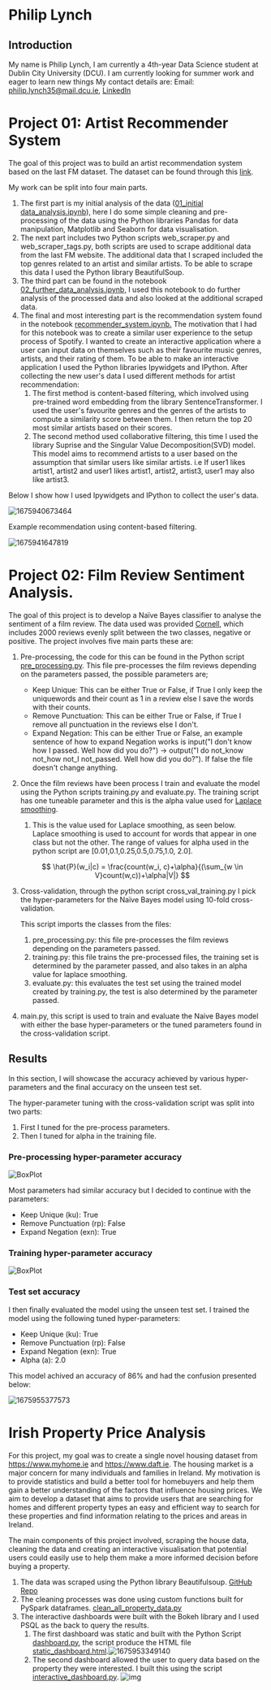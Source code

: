 # Philip Lynch

## Introduction

My name is Philip Lynch, I am currently a 4th-year Data Science student at Dublin City University (DCU). I am currently looking for summer work and eager to learn new things
My contact details are:
Email: philip.lynch35@mail.dcu.ie, [LinkedIn](https://www.linkedin.com/in/philip-lynch-m35/)

# Project 01: Artist Recommender System

The goal of this project was to build an artist recommendation system based on the last FM dataset. The dataset can be found through this [link](https://grouplens.org/datasets/hetrec-2011/).

My work can be split into four main parts.

1. The first part is my initial analysis of the data ([01_initial data_analysis.ipynb](https://github.com/lynchp35/DS_4th_Year/blob/main/CA4015/Assignment%203%20Recommender%20Systems/01_initial_data_analysis.ipynb "Python Notebook")), here I do some simple cleaning and pre-processing of the data using the Python libraries Pandas for data manipulation, Matplotlib and Seaborn for data visualisation.
2. The next part includes two Python scripts web_scraper.py and web_scraper_tags.py, both scripts are used to scrape additional data from the last FM website. The additional data that I scraped included the top genres related to an artist and similar artists. To be able to scrape this data I used the Python library BeautifulSoup.
3. The third part can be found in the notebook [02_further_data_analysis.ipynb,](https://github.com/lynchp35/DS_4th_Year/blob/main/CA4015/Assignment%203%20Recommender%20Systems/02_further_data_analysis.ipynb) I used this notebook to do further analysis of the processed data and also looked at the additional scraped data.
4. The final and most interesting part is the recommendation system found in the notebook [recommender_system.ipynb.](https://github.com/lynchp35/DS_4th_Year/blob/main/CA4015/Assignment%203%20Recommender%20Systems/recommender_system.ipynb) The motivation that I had for this notebook was to create a similar user experience to the setup process of Spotify. I wanted to create an interactive application where a user can input data on themselves such as their favourite music genres, artists, and their rating of them. To be able to make an interactive application I used the Python libraries Ipywidgets and IPython.  After collecting the new user's data I used different methods for artist recommendation:
   1. The first method is content-based filtering, which involved using pre-trained word embedding from the library SentenceTransformer. I used the user's favourite genres and the genres of the artists to compute a similarity score between them. I then return the top 20 most similar artists based on their scores.
   1. The second method used collaborative filtering, this time I used the library Suprise and the Singular Value Decomposition(SVD) model. This model aims to recommend artists to a user based on the assumption that similar users like similar artists. i.e If user1 likes artist1, artist2 and user1 likes artist1, artist2, artist3, user1 may also like artist3.

Below I show how I used Ipywidgets and IPython to collect the user's data.

![1675940673464](image/TEST/1675940673464.png "Interactive Example.")

Example recommendation using content-based filtering.

![1675941647819](image/TEST/1675941647819.png)

# Project 02: Film Review Sentiment Analysis.

The goal of this project is to develop a Naïve Bayes classifier to analyse the sentiment of a film review. The data used was provided [Cornell](https://www.cs.cornell.edu/people/pabo/movie-review-data/), which includes 2000 reviews evenly split between the two classes, negative or positive. The project involves five main parts these are:

1. Pre-processing, the code for this can be found in the Python script [pre_processing.py](). This file pre-processes the film reviews depending on the parameters passed, the possible parameters are;

   * Keep Unique: This can be either True or False, if True I only keep the uniquewords and their count as 1 in a review else I save the words with their counts.
   * Remove Punctuation: This can be either True or False, if True I remove all punctuation in the reviews else I don't.
   * Expand Negation: This can be either True or False, an example sentence of how to expand Negation works is input("I don't know how I passed. Well how did you do?") -> output("I do not_know not_how not_I not_passed. Well how did you do?"). If false the file doesn't change anything.
2. Once the film reviews have been process I train and evaluate the model using the Python scripts training.py and evaluate.py. The training script has one tuneable parameter and this is the alpha value used for [Laplace smoothing](https://towardsdatascience.com/laplace-smoothing-in-na%C3%AFve-bayes-algorithm-9c237a8bdece).

   1. This is the value used for Laplace smoothing, as seen below. Laplace smoothing is used to account for words that appear in one class but not the other. The range of values for alpha used in the python script are [0.01,0.1,0.25,0.5,0.75,1.0, 2.0].

   $$
   \hat{P}(w_i|c) = \frac{count(w_i, c)+\alpha}{(\sum_{w \in V}count(w,c))+\alpha|V|}
   $$
3. Cross-validation, through the python script cross_val_training.py I pick the hyper-parameters for the Naïve Bayes model using 10-fold cross-validation.

   This script imports the classes from the files:

   1. pre_processing.py: this file pre-processes the film reviews depending on the parameters passed.
   2. training.py: this file trains the pre-processed files, the training set is determined by the parameter passed, and also takes in an alpha value for laplace smoothing.
   3. evaluate.py: this evaluates the test set using the trained model created by training.py, the test is also determined by the parameter passed.
4. main.py, this script is used to train and evaluate the Naive Bayes model with either the base hyper-parameters or the tuned parameters found in the cross-validation script.

## Results

In this section, I will showcase the accuracy achieved by various hyper-parameters and the final accuracy on the unseen test set.



The hyper-parameter tuning with the cross-validation script was split into two parts:

1. First I tuned for the pre-process parameters.
2. Then I tuned for alpha in the training file.

### Pre-processing hyper-parameter accuracy

![BoxPlot](imgs\nbc_pp_hp_acc.PNG)

Most parameters had similar accuracy but I decided to continue with the parameters:

* Keep Unique (ku): True
* Remove Punctuation (rp): False
* Expand Negation (exn): True

### Training hyper-parameter accuracy

![BoxPlot](imgs\nbc_t_hp_acc.PNG)


### Test set accuracy

I then finally evaluated the model using the unseen test set. I trained the model using the following tuned hyper-parameters:

* Keep Unique (ku): True
* Remove Punctuation (rp): False
* Expand Negation (exn): True
* Alpha (a): 2.0

This model achived an accuracy of 86% and had the confusion presented below:

![1675955377573](image/README/1675955377573.png)

# Irish Property Price Analysis

For this project, my goal was to create a single novel housing dataset from https://www.myhome.ie and https://www.daft.ie. The housing market is a major concern for many individuals and families in Ireland. My motivation is to provide statistics and build a better tool for homebuyers and help them gain a better understanding of the factors that influence housing prices. We aim to develop a dataset that aims to provide users that are searching for homes and different property types an easy and efficient way to search for these properties and find information relating to the prices and areas in Ireland. 

The main components of this project involved, scraping the house data, cleaning the data and creating an interactive visualisation that potential users could easily use to help them make a more informed decision before buying a property.

1. The data was scraped using the Python library Beautifulsoup. [GitHub Repo](https://github.com/lynchp35/irish_property_analysis/tree/main/web_scrapers)
2. The cleaning processes was done using custom functions built for PySpark dataframes. [clean_all_property_data.py](https://github.com/lynchp35/irish_property_analysis/blob/main/clean_all_property_data.py "clean_all_property_data.py")
3. The interactive dashboards were built with the Bokeh library and I used PSQL as the back to query the results.
   1. The first dashboard was static and built with the Python Script [dashboard.py](https://github.com/lynchp35/irish_property_analysis/blob/main/dashboard.py "dashboard.py"), the script produce the HTML file [static_dashboard.html](https://github.com/lynchp35/irish_property_analysis/blob/main/static_dashboard.html "static_dashboard.html").![1675953349140](image/README/1675953349140.png)
   2. The second dashboard allowed the user to query data based on the property they were interested. I built this using the script [interactive_dashboard.py](https://github.com/lynchp35/irish_property_analysis/blob/main/interactive_dashboard.py "interactive_dashboard.py"). 
      ![img](imgs/example_dashboard.PNG)
